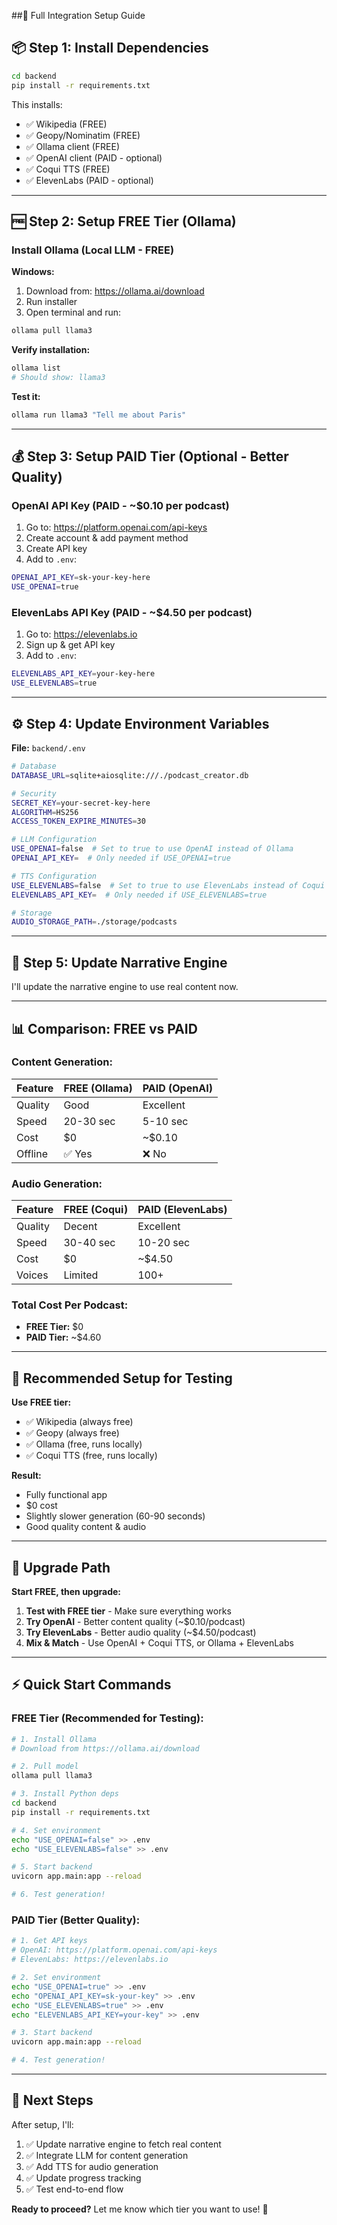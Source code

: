 ##🚀 Full Integration Setup Guide

## 📦 Step 1: Install Dependencies

```bash
cd backend
pip install -r requirements.txt
```

This installs:
- ✅ Wikipedia (FREE)
- ✅ Geopy/Nominatim (FREE)
- ✅ Ollama client (FREE)
- ✅ OpenAI client (PAID - optional)
- ✅ Coqui TTS (FREE)
- ✅ ElevenLabs (PAID - optional)

---

## 🆓 Step 2: Setup FREE Tier (Ollama)

### **Install Ollama** (Local LLM - FREE)

**Windows:**
1. Download from: https://ollama.ai/download
2. Run installer
3. Open terminal and run:
```bash
ollama pull llama3
```

**Verify installation:**
```bash
ollama list
# Should show: llama3
```

**Test it:**
```bash
ollama run llama3 "Tell me about Paris"
```

---

## 💰 Step 3: Setup PAID Tier (Optional - Better Quality)

### **OpenAI API Key** (PAID - ~$0.10 per podcast)

1. Go to: https://platform.openai.com/api-keys
2. Create account & add payment method
3. Create API key
4. Add to `.env`:
```bash
OPENAI_API_KEY=sk-your-key-here
USE_OPENAI=true
```

### **ElevenLabs API Key** (PAID - ~$4.50 per podcast)

1. Go to: https://elevenlabs.io
2. Sign up & get API key
3. Add to `.env`:
```bash
ELEVENLABS_API_KEY=your-key-here
USE_ELEVENLABS=true
```

---

## ⚙️ Step 4: Update Environment Variables

**File:** `backend/.env`

```bash
# Database
DATABASE_URL=sqlite+aiosqlite:///./podcast_creator.db

# Security
SECRET_KEY=your-secret-key-here
ALGORITHM=HS256
ACCESS_TOKEN_EXPIRE_MINUTES=30

# LLM Configuration
USE_OPENAI=false  # Set to true to use OpenAI instead of Ollama
OPENAI_API_KEY=  # Only needed if USE_OPENAI=true

# TTS Configuration
USE_ELEVENLABS=false  # Set to true to use ElevenLabs instead of Coqui
ELEVENLABS_API_KEY=  # Only needed if USE_ELEVENLABS=true

# Storage
AUDIO_STORAGE_PATH=./storage/podcasts
```

---

## 🔧 Step 5: Update Narrative Engine

I'll update the narrative engine to use real content now.

---

## 📊 Comparison: FREE vs PAID

### **Content Generation:**

| Feature | FREE (Ollama) | PAID (OpenAI) |
|---------|---------------|---------------|
| Quality | Good | Excellent |
| Speed | 20-30 sec | 5-10 sec |
| Cost | $0 | ~$0.10 |
| Offline | ✅ Yes | ❌ No |

### **Audio Generation:**

| Feature | FREE (Coqui) | PAID (ElevenLabs) |
|---------|--------------|-------------------|
| Quality | Decent | Excellent |
| Speed | 30-40 sec | 10-20 sec |
| Cost | $0 | ~$4.50 |
| Voices | Limited | 100+ |

### **Total Cost Per Podcast:**

- **FREE Tier:** $0
- **PAID Tier:** ~$4.60

---

## 🎯 Recommended Setup for Testing

**Use FREE tier:**
- ✅ Wikipedia (always free)
- ✅ Geopy (always free)
- ✅ Ollama (free, runs locally)
- ✅ Coqui TTS (free, runs locally)

**Result:**
- Fully functional app
- $0 cost
- Slightly slower generation (60-90 seconds)
- Good quality content & audio

---

## 🚀 Upgrade Path

**Start FREE, then upgrade:**

1. **Test with FREE tier** - Make sure everything works
2. **Try OpenAI** - Better content quality (~$0.10/podcast)
3. **Try ElevenLabs** - Better audio quality (~$4.50/podcast)
4. **Mix & Match** - Use OpenAI + Coqui TTS, or Ollama + ElevenLabs

---

## ⚡ Quick Start Commands

### **FREE Tier (Recommended for Testing):**
```bash
# 1. Install Ollama
# Download from https://ollama.ai/download

# 2. Pull model
ollama pull llama3

# 3. Install Python deps
cd backend
pip install -r requirements.txt

# 4. Set environment
echo "USE_OPENAI=false" >> .env
echo "USE_ELEVENLABS=false" >> .env

# 5. Start backend
uvicorn app.main:app --reload

# 6. Test generation!
```

### **PAID Tier (Better Quality):**
```bash
# 1. Get API keys
# OpenAI: https://platform.openai.com/api-keys
# ElevenLabs: https://elevenlabs.io

# 2. Set environment
echo "USE_OPENAI=true" >> .env
echo "OPENAI_API_KEY=sk-your-key" >> .env
echo "USE_ELEVENLABS=true" >> .env
echo "ELEVENLABS_API_KEY=your-key" >> .env

# 3. Start backend
uvicorn app.main:app --reload

# 4. Test generation!
```

---

## 📝 Next Steps

After setup, I'll:
1. ✅ Update narrative engine to fetch real content
2. ✅ Integrate LLM for content generation
3. ✅ Add TTS for audio generation
4. ✅ Update progress tracking
5. ✅ Test end-to-end flow

**Ready to proceed?** Let me know which tier you want to use! 🚀
